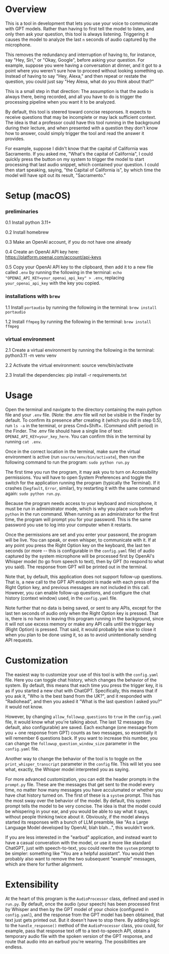 # Overview

This is a tool in development that lets you use your voice to communicate with GPT models. Rather than having to first tell the model to listen, and only then ask your question, this tool is always listening. Triggering it causes the model to analyze the last `n` seconds of audio captured by the microphone. 

This removes the redundancy and interruption of having to, for instance, say "Hey, Siri," or "Okay, Google", before asking your question. For example, suppose you were having a conversation at dinner, and it got to a point where you weren't sure how to proceed without looking something up. Instead of having to say "Hey, Alexa," and then repeat or restate the question, you could just say "Hey Alexa, what do you think about that?" 

This is a small step in that direction: The assumption is that the audio is always there, being recorded, and all you have to do is trigger the processing pipeline when you want it to be analyzed.

By default, this tool is steered toward concise responses. It expects to receive questions that may be incomplete or may lack sufficient context. The idea is that a professor could have this tool running in the background during their lecture, and when presented with a question they don't know how to answer, could simply trigger the tool and read the answer it provides. 

For example, suppose I didn't know that the capital of California was Sacramento. If you asked me, "What's the capital of California", I could quickly press the button on my system to trigger the model to start processing that last audio snippet, which contained your question. I could then start speaking, saying, "the Capital of California is", by which time the model will have spit out its result, "Sacramento."

# Setup (macOS)

### preliminaries

0.1 Install python 3.11+  

0.2 Install homebrew

0.3 Make an OpenAI account, if you do not have one already

0.4 Create an OpenAI API key here: https://platform.openai.com/account/api-keys

0.5 Copy your OpenAI API key to the clipboard, then add it to a new file called `.env` by running the following in the terminal: `echo "OPENAI_API_KEY=your_openai_api_key" > .env`, replacing `your_openai_api_key` with the key you copied.

### installations with `brew`

1.1 Install `portaudio` by running the following in the terminal: `brew install portaudio`  

1.2 Install `ffmpeg` by running the following in the terminal: `brew install ffmpeg`  

### virtual environment

2.1 Create a virtual environment by running the following in the terminal: python3.11 -m venv venv

2.2 Activate the virtual environment: source venv/bin/activate

2.3 Install the dependencies: pip install -r requirements.txt

# Usage

Open the terminal and navigate to the directory containing 
the main python file and your `.env` file. (Note: the .env file will not be 
visible in the Finder by default. To confirm its presence after creating 
it (which you did in step 0.5), run `ls -a` in the terminal, or press Cmd+Shift+. (Command 
shift period) in the Finder. The .env file should have a single line of text: 
`OPENAI_API_KEY=your_key_here`. You can confirm this in the terminal by running `cat .env`. 

Once in the correct location in the terminal, make sure the virtual environment is active (run `source/venv/bin/activate`), then run the following command to run the program: `sudo python run.py`

The first time you run the program, it may ask you to turn on Accessibility permissions. You will have to open System Preferences and toggle the switch for the application running the program (typically the Terminal). If it crashes (`Segfault`, `Error`, similar), try restarting it with the same command again: `sudo python run.py`. 

Because the program needs access to your keyboard and microphone, it must be run in administrator mode, which is why you place `sudo` before `python` in the run command. When running as an administrator for the first time, the program will prompt you for your password. This is the same password you use to log into your computer when it restarts.

Once the permissions are set and you enter your password, the program will be live. You can speak, or even whisper, to communicate with it. If at any point you press the Right Option key on the keyboard, the last ten seconds (or more -- this is configurable in the `config.yaml` file) of audio captured by the system microphone will be processed first by OpenAI's Whisper model (to go from speech to text), then by GPT (to respond to what you said). The response from GPT will be printed out in the terminal.

Note that, by default, this application does not support follow-up questions. That is, a new call to the GPT API endpoint is made with each press of the Right Option key, and previous messages are not included in this call. However, you can enable follow-up questions, and configure the chat history (context window) used, in the `config.yaml` file.

Note further that no data is being saved, or sent to any APIs, except for the last ten seconds of audio only when the Right Option key is pressed. That is, there is no harm in leaving this program running in the background, since it will not use excess memory or make any API calls until the trigger key (Right Option) is pressed. That said, it would probably be wise to close it when you plan to be done using it, so as to avoid unintentionally sending API requests.

# Customization

The easiest way to customize your use of this tool is with the `config.yaml` file. Here you can toggle chat history, which changes the behavior of the system. By default, this means that each time you press the trigger key, it is as if you started a new chat with ChatGPT. Specifically, this means that if you ask it, "Who is the best band from the UK?", and it responded with "Radiohead", and then you asked it "What is the last question I asked you?" it would not know.

However, by changing `allow_followup_questions` to `true` in the `config.yaml` file, it would know what you're talking about. The last 12 messages (by default, also configurable) are saved. Each exchange (one message from you + one response from GPT) counts as two messages, so essentially it will remember 6 questions back. If you want to increase this number, you can change the `followup_question_window_size` parameter in the `config.yaml` file.

Another way to change the behavior of the tool is to toggle on the `print_whisper_transcript` parameter in the `config` file. This will let you see what, exactly, the Whisper model interpreted you as saying. 

For more advanced customization, you can edit the header prompts in the `prompt.py` file. These are the messages that get sent to the model every time, no matter how many messages you have acculumated or whether you have chat history turned on. The first of these is a `system` prompt. This has the most sway over the behavior of the model. By default, this system prompt tells the model to be very concise. The idea is that the model could be whispering in your ear, and you would be able to say what it says, without people thinking twice about it. Obviously, if the model always started its responses with a bunch of LLM preamble, like "As a Large Language Model developed by OpenAI, blah blah...", this wouldn't work.

If you are less interested in the "earbud" application, and instead want to have a casual converation with the model, or use it more like standard ChatGPT, just with speech-to-text, you could rewrite the `system` prompt to be simpler: something like "You are a helpful assistant". You would then probably also want to remove the two subsequent "example" messages, which are there for further alignment.

# Extensibility

At the heart of this program is the `AudioProcessor` class, defined and used in `run.py`. By default, once the audio (your speech) has been processed first by Whisper and then by the GPT model of your choice (configured in `config.yaml`), and the response from the GPT model has been obtained, that text just gets printed out. But it doesn't have to stop there. By adding logic to the `handle_response()` method of the `AudioProcessor` class, you could, for example, pass that response text off to a text-to-speech API, obtain a temporary audio file with the spoken version of the GPT response, and route that audio into an earbud you're wearing. The possibilities are endless.